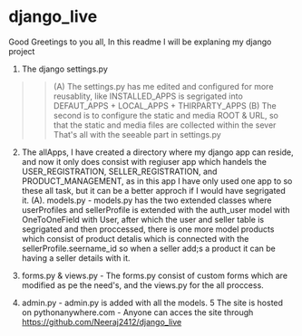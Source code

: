 # django_live
Good Greetings to you all, In this readme I will be explaning my django project 
1. The django settings.py
>> (A) The settings.py has me edited and configured for more reusablity, like INSTALLED_APPS is segrigated into DEFAUT_APPS + LOCAL_APPS + THIRPARTY_APPS
   (B) The second is to configure the static and media ROOT & URL, so that the static and media files are collected within the sever
   That's all with the seeable part in settings.py
   
2. The allApps, I have created a directory where my django app can reside, and now it only does consist with regiuser app which handels the USER_REGISTRATION, SELLER_REGISTRATION, and PRODUCT_MANAGEMENT, as in this app I have only used one app to so these all task, but it can be a better approch if I would have segrigated it.
  (A). models.py - models.py has the two extended classes where userProfiles and sellerProfile is extended with the auth_user model with OneToOneField with User, after which the user and seller table is segrigated and then proccessed, there is one more model products which consist of product detalis which is connected with the sellerProfile.seername_id so when a seller add;s a product it can be having a seller details with it.
  
3. forms.py & views.py - The forms.py consist of custom forms which are modified as pe the need's, and the views.py for the all proccess.
4. admin.py - admin.py is added with all the models.
5 The site is hosted on pythonanywhere.com - Anyone can acces the site through https://github.com/Neeraj2412/django_live
